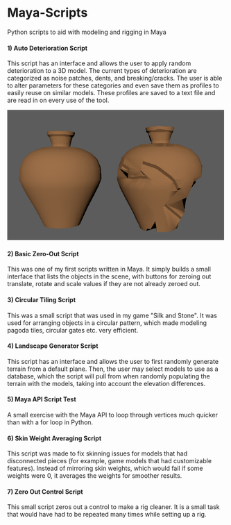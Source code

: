 # Maya-Scripts
Python scripts to aid with modeling and rigging in Maya

#### 1) Auto Deterioration Script

This script has an interface and allows the user to apply random deterioration to a 3D model. The current types of deterioration are categorized as noise patches, dents, and breaking/cracks. The user is able to alter parameters for these categories and even save them as profiles to easily reuse on similar models. These profiles are saved to a text file and are read in on every use of the tool.

<img src="https://github.com/eyzhou123/Maya-Scripts/blob/master/example_images/deteriorate1.png" alt="Drawing" width="500" height="300"/>

#### 2) Basic Zero-Out Script

This was one of my first scripts written in Maya. It simply builds a small interface that lists the objects in the scene, with buttons for zeroing out translate, rotate and scale values if they are not already zeroed out.

#### 3) Circular Tiling Script

This was a small script that was used in my game "Silk and Stone". It was used for arranging objects in a circular pattern, which made modeling pagoda tiles, circular gates etc. very efficient. 

#### 4) Landscape Generator Script

This script has an interface and allows the user to first randomly generate terrain from a default plane. Then, the user may select models to use as a database, which the script will pull from when randomly populating the terrain with the models, taking into account the elevation differences. 

#### 5) Maya API Script Test

A small exercise with the Maya API to loop through vertices much quicker than with a for loop in Python.

#### 6) Skin Weight Averaging Script

This script was made to fix skinning issues for models that had disconnected pieces (for example, game models that had customizable features). Instead of mirroring skin weights, which would fail if some weights were 0, it averages the weights for smoother results.

#### 7) Zero Out Control Script

This small script zeros out a control to make a rig cleaner. It is a small task that would have had to be repeated many times while setting up a rig.

